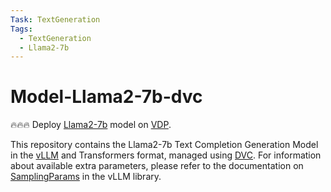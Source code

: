 ```yaml
---
Task: TextGeneration
Tags:
  - TextGeneration
  - Llama2-7b
---
```


# Model-Llama2-7b-dvc

🔥🔥🔥 Deploy [Llama2-7b](https://huggingface.co/meta-llama/Llama-2-7b) model on [VDP](https://github.com/instill-ai/vdp).

This repository contains the Llama2-7b Text Completion Generation Model in the [vLLM](https://github.com/vllm-project/vllm) and Transformers format, managed using [DVC](https://dvc.org/). For information about available extra parameters, please refer to the documentation on [SamplingParams](https://github.com/vllm-project/vllm/blob/v0.2.0/vllm/sampling_params.py) in the vLLM library.
